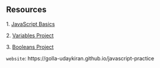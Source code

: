 <h2>Resources</h2>
<p>1. <a href="https://supersimple.dev/js-basics">JavaScript Basics</a></p>
<p>2. <a href="https://supersimple.dev/projects/variables">Variables Project</a></p>
<p>3. <a href="https://supersimple.dev/projects/booleans">Booleans Project</a></p>
<code>website</code>: https://golla-udaykiran.github.io/javascript-practice
